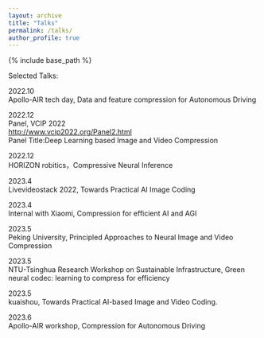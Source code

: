 ```yaml
---
layout: archive
title: "Talks"
permalink: /talks/
author_profile: true
---
```


{% include base_path %}

Selected Talks:


2022.10  
Apollo-AIR tech day, Data and feature compression for Autonomous Driving 

2022.12  
Panel, VCIP 2022  
http://www.vcip2022.org/Panel2.html  
Panel Title:Deep Learning based Image and Video Compression  

2022.12  
HORIZON robitics，Compressive Neural Inference  

2023.4   
Livevideostack 2022, Towards Practical AI Image Coding

2023.4  
Internal with Xiaomi, Compression for efficient AI and AGI

2023.5  
Peking University, Principled Approaches to Neural Image and Video Compression

2023.5  
NTU-Tsinghua Research Workshop on Sustainable Infrastructure, Green neural codec: learning to compress for efficiency  

2023.5  
kuaishou, Towards Practical AI-based Image and Video Coding. 

2023.6    
Apollo-AIR workshop, Compression for Autonomous Driving
